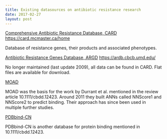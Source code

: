 ```yaml
---
title: Existing datasources on antibiotic resistance research
date: 2017-02-27
layout: post
---
```



[Comprehensive Antibiotic Resistance Database, CARD](https://card.mcmaster.ca/home)  https://card.mcmaster.ca/home

Database of resistance genes, their products and associated phenotypes.

[Antibiotic Resistance Genes Database, ARGD](https://ardb.cbcb.umd.edu/) https://ardb.cbcb.umd.edu/

No longer maintained (last update 2009), all data can be found in CARD. Flat files are available for download.

[MOAD](http://bindingmoad.org/)

MOAD was the basis for the work by Durrant et al. mentioned in the review article 10.1111/cbdd.12423. Around 2011 they built ANNs called NNScore1 and NNScore2 to predict binding. Their approach has since been used in multiple further studies.

[PDBbind-CN](http://www.pdbbind.org.cn/)

PDBbind-CN is another database for protein binding mentioned in 10.1111/cbdd.12423.




